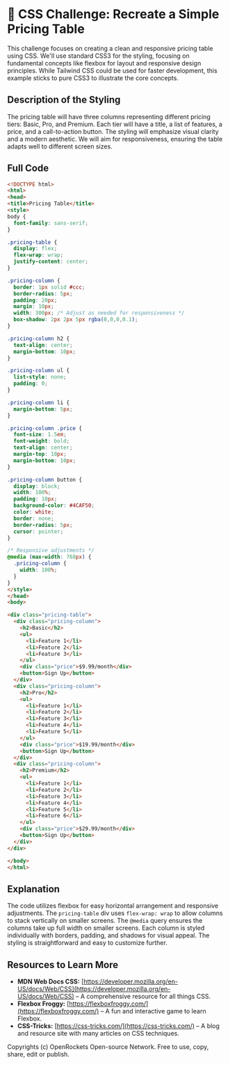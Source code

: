 # 🐞 CSS Challenge: Recreate a Simple Pricing Table


This challenge focuses on creating a clean and responsive pricing table using CSS.  We'll use standard CSS3 for the styling, focusing on fundamental concepts like flexbox for layout and responsive design principles.  While Tailwind CSS could be used for faster development,  this example sticks to pure CSS3 to illustrate the core concepts.


## Description of the Styling

The pricing table will have three columns representing different pricing tiers: Basic, Pro, and Premium. Each tier will have a title, a list of features, a price, and a call-to-action button.  The styling will emphasize visual clarity and a modern aesthetic. We will aim for responsiveness, ensuring the table adapts well to different screen sizes.


## Full Code

```html
<!DOCTYPE html>
<html>
<head>
<title>Pricing Table</title>
<style>
body {
  font-family: sans-serif;
}

.pricing-table {
  display: flex;
  flex-wrap: wrap;
  justify-content: center;
}

.pricing-column {
  border: 1px solid #ccc;
  border-radius: 5px;
  padding: 20px;
  margin: 10px;
  width: 300px; /* Adjust as needed for responsiveness */
  box-shadow: 2px 2px 5px rgba(0,0,0,0.1);
}

.pricing-column h2 {
  text-align: center;
  margin-bottom: 10px;
}

.pricing-column ul {
  list-style: none;
  padding: 0;
}

.pricing-column li {
  margin-bottom: 5px;
}

.pricing-column .price {
  font-size: 1.5em;
  font-weight: bold;
  text-align: center;
  margin-top: 10px;
  margin-bottom: 10px;
}

.pricing-column button {
  display: block;
  width: 100%;
  padding: 10px;
  background-color: #4CAF50;
  color: white;
  border: none;
  border-radius: 5px;
  cursor: pointer;
}

/* Responsive adjustments */
@media (max-width: 768px) {
  .pricing-column {
    width: 100%;
  }
}
</style>
</head>
<body>

<div class="pricing-table">
  <div class="pricing-column">
    <h2>Basic</h2>
    <ul>
      <li>Feature 1</li>
      <li>Feature 2</li>
      <li>Feature 3</li>
    </ul>
    <div class="price">$9.99/month</div>
    <button>Sign Up</button>
  </div>
  <div class="pricing-column">
    <h2>Pro</h2>
    <ul>
      <li>Feature 1</li>
      <li>Feature 2</li>
      <li>Feature 3</li>
      <li>Feature 4</li>
      <li>Feature 5</li>
    </ul>
    <div class="price">$19.99/month</div>
    <button>Sign Up</button>
  </div>
  <div class="pricing-column">
    <h2>Premium</h2>
    <ul>
      <li>Feature 1</li>
      <li>Feature 2</li>
      <li>Feature 3</li>
      <li>Feature 4</li>
      <li>Feature 5</li>
      <li>Feature 6</li>
    </ul>
    <div class="price">$29.99/month</div>
    <button>Sign Up</button>
  </div>
</div>

</body>
</html>
```


## Explanation

The code utilizes flexbox for easy horizontal arrangement and responsive adjustments.  The `pricing-table` div uses `flex-wrap: wrap` to allow columns to stack vertically on smaller screens. The `@media` query ensures the columns take up full width on smaller screens.  Each column is styled individually with borders, padding, and shadows for visual appeal.  The styling is straightforward and easy to customize further.


## Resources to Learn More

* **MDN Web Docs CSS:** [https://developer.mozilla.org/en-US/docs/Web/CSS](https://developer.mozilla.org/en-US/docs/Web/CSS) – A comprehensive resource for all things CSS.
* **Flexbox Froggy:** [https://flexboxfroggy.com/](https://flexboxfroggy.com/) – A fun and interactive game to learn Flexbox.
* **CSS-Tricks:** [https://css-tricks.com/](https://css-tricks.com/) – A blog and resource site with many articles on CSS techniques.


Copyrights (c) OpenRockets Open-source Network. Free to use, copy, share, edit or publish.

